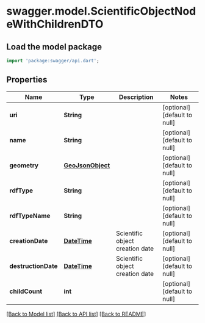 # swagger.model.ScientificObjectNodeWithChildrenDTO

## Load the model package
```dart
import 'package:swagger/api.dart';
```

## Properties
Name | Type | Description | Notes
------------ | ------------- | ------------- | -------------
**uri** | **String** |  | [optional] [default to null]
**name** | **String** |  | [optional] [default to null]
**geometry** | [**GeoJsonObject**](GeoJsonObject.md) |  | [optional] [default to null]
**rdfType** | **String** |  | [optional] [default to null]
**rdfTypeName** | **String** |  | [optional] [default to null]
**creationDate** | [**DateTime**](DateTime.md) | Scientific object creation date | [optional] [default to null]
**destructionDate** | [**DateTime**](DateTime.md) | Scientific object creation date | [optional] [default to null]
**childCount** | **int** |  | [optional] [default to null]

[[Back to Model list]](../README.md#documentation-for-models) [[Back to API list]](../README.md#documentation-for-api-endpoints) [[Back to README]](../README.md)


